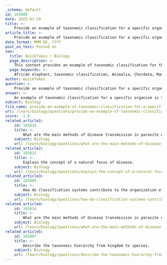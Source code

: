 ```yaml
---
_schema: default
id: 165808
date: 2025-01-29
title: >-
    Provide an example of taxonomic classification for a specific organism.
article_title: >-
    Provide an example of taxonomic classification for a specific organism.
date_format: MMM DD, YYYY
post_on_text: Posted on
seo:
  title: QuickTakes | Biology
  page_description: >-
    This content provides an example of taxonomic classification for the African elephant, detailing its hierarchy from kingdom to species, and illustrates the importance of classification in understanding biological diversity.
  page_keywords: >-
    African elephant, taxonomic classification, Animalia, Chordata, Mammalia, Proboscidea, Elephantidae, Loxodonta, Loxodonta africana, biological taxonomy, organism classification
author: QuickTakes
question: >-
    Provide an example of taxonomic classification for a specific organism.
answer: >-
    An example of taxonomic classification for a specific organism is the African elephant. The classification hierarchy for the African elephant is as follows:\n\n- **Kingdom**: Animalia\n- **Phylum**: Chordata\n- **Class**: Mammalia\n- **Order**: Proboscidea\n- **Family**: Elephantidae\n- **Genus**: Loxodonta\n- **Species**: Loxodonta africana\n\nThis classification illustrates the systematic organization of the African elephant within the broader context of biological taxonomy, highlighting its relationships to other organisms based on shared characteristics. The classification process is essential for understanding the diversity of life and facilitating communication among scientists regarding different species.
subject: Biology
file_name: provide-an-example-of-taxonomic-classification-for-a-specific-organism.md
url: /learn/biology/questions/provide-an-example-of-taxonomic-classification-for-a-specific-organism
score: -1.0
related_article1:
    id: 165814
    title: >-
        What are the main methods of disease transmission in parasite ecology?
    subject: Biology
    url: /learn/biology/questions/what-are-the-main-methods-of-disease-transmission-in-parasite-ecology
related_article2:
    id: 165821
    title: >-
        Explain the concept of a natural focus of disease.
    subject: Biology
    url: /learn/biology/questions/explain-the-concept-of-a-natural-focus-of-disease
related_article3:
    id: 165805
    title: >-
        How do classification systems contribute to the organization of biological diversity?
    subject: Biology
    url: /learn/biology/questions/how-do-classification-systems-contribute-to-the-organization-of-biological-diversity
related_article4:
    id: 165814
    title: >-
        What are the main methods of disease transmission in parasite ecology?
    subject: Biology
    url: /learn/biology/questions/what-are-the-main-methods-of-disease-transmission-in-parasite-ecology
related_article5:
    id: 165807
    title: >-
        Describe the taxonomic hierarchy from kingdom to species.
    subject: Biology
    url: /learn/biology/questions/describe-the-taxonomic-hierarchy-from-kingdom-to-species
---
```


&nbsp;